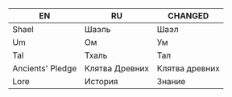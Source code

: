 | EN | RU | CHANGED |
| --- | --- | --- |
| Shael | Шаэль | Шаэл |
| Um | Ом | Ум |
| Tal | Тхаль | Тал |
| Ancients' Pledge | Клятва Древних | Клятва древних |
| Lore | История | Знание |
